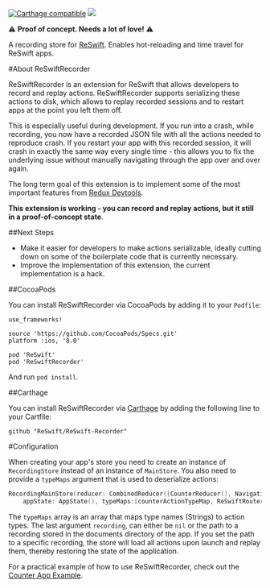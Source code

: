 [![Carthage compatible](https://img.shields.io/badge/Carthage-compatible-4BC51D.svg?style=flat)](https://github.com/Carthage/Carthage) 
[![](https://img.shields.io/badge/license-MIT-blue.svg)](https://github.com/Swift-Flow/Swift-Flow/blob/master/LICENSE.md)

⚠️ **Proof of concept. Needs a lot of love!** ⚠️

A recording store for [ReSwift](https://github.com/ReSwift/ReSwift). Enables hot-reloading and time travel for ReSwift apps.

#About ReSwiftRecorder

ReSwiftRecorder is an extension for ReSwift that allows developers to record and replay actions. ReSwiftRecorder supports serializing these actions to disk, which allows to replay recorded sessions and to restart apps at the point you left them off.

This is especially useful during development. If you run into a crash, while recording, you now have a recorded JSON file with all the actions needed to reproduce crash. If you restart your app with this recorded session, it will crash in exactly the same way every single time - this allows you to fix the underlying issue without manually navigating through the app over and over again.

The long term goal of this extension is to implement some of the most important features from [Redux Devtools](https://github.com/gaearon/redux-devtools).

**This extension is working - you can record and replay actions, but it still in a proof-of-concept state**.

##Next Steps

- Make it easier for developers to make actions serializable, ideally cutting down on some of the boilerplate code that is currently necessary.
- Improve the implementation of this extension, the current implementation is a hack.

##CocoaPods

You can install ReSwiftRecorder via CocoaPods by adding it to your `Podfile`:

	use_frameworks!

	source 'https://github.com/CocoaPods/Specs.git'
	platform :ios, '8.0'

	pod 'ReSwift'
	pod 'ReSwiftRecorder'
	
And run `pod install`.

##Carthage

You can install ReSwiftRecorder via [Carthage]() by adding the following line to your Cartfile:

	github "ReSwift/ReSwift-Recorder"

#Configuration

When creating your app's store you need to create an instance of `RecordingStore` instead of an instance of `MainStore`. You also need to provide a `typeMaps` argument that is used to deserialize actions:

```swift
RecordingMainStore(reducer: CombinedReducer([CounterReducer(), NavigationReducer()]),
    appState: AppState(), typeMaps:[counterActionTypeMap, ReSwiftRouter.typeMap], recording: "recording.json")
```
The `typeMaps` array is an array that maps type names (Strings) to action types.
The last argument `recording`, can either be `nil` or the path to a recording stored in the documents directory of the app. If you set the path to a specific recording, the store will load all actions upon launch and replay them, thereby restoring the state of the application.

For a practical example of how to use ReSwiftRecorder, check out the [Counter App Example](https://github.com/ReSwift/CounterExample-Navigation-TimeTravel).
